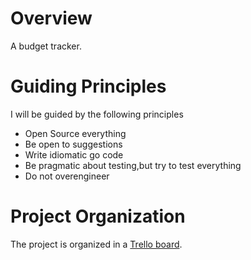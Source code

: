 # Overview

A budget tracker.

# Guiding Principles

I will be guided by the following principles

- Open Source everything
- Be open to suggestions
- Write idiomatic go code
- Be pragmatic about testing,but try to test everything
- Do not overengineer

# Project Organization

The project is organized in a [Trello board](https://trello.com/b/l6MnCUzv/budget-tracker).

